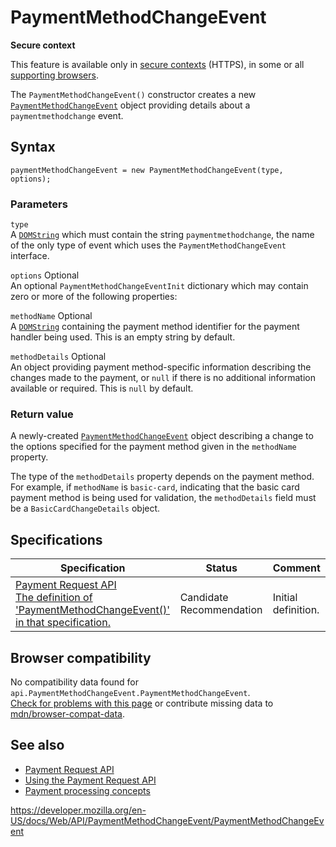 PaymentMethodChangeEvent
========================

**Secure context**

This feature is available only in [secure contexts](https://developer.mozilla.org/en-US/docs/Web/Security/Secure_Contexts) (HTTPS), in some or all [supporting browsers](#browser_compatibility).

The `PaymentMethodChangeEvent()` constructor creates a new [`PaymentMethodChangeEvent`](../paymentmethodchangeevent) object providing details about a `paymentmethodchange` event.

Syntax
------

    paymentMethodChangeEvent = new PaymentMethodChangeEvent(type, options);

### Parameters

`type`  
A [`DOMString`](../domstring) which must contain the string `paymentmethodchange`, the name of the only type of event which uses the `PaymentMethodChangeEvent` interface.

 `options` <span class="badge inline optional">Optional</span>   
An optional <span class="page-not-created">`PaymentMethodChangeEventInit`</span> dictionary which may contain zero or more of the following properties:

 `methodName` <span class="badge inline optional">Optional</span>   
A [`DOMString`](../domstring) containing the payment method identifier for the payment handler being used. This is an empty string by default.

 `methodDetails` <span class="badge inline optional">Optional</span>   
An object providing payment method-specific information describing the changes made to the payment, or `null` if there is no additional information available or required. This is `null` by default.

### Return value

A newly-created [`PaymentMethodChangeEvent`](../paymentmethodchangeevent) object describing a change to the options specified for the payment method given in the `methodName` property.

The type of the `methodDetails` property depends on the payment method. For example, if `methodName` is `basic-card`, indicating that the basic card payment method is being used for validation, the `methodDetails` field must be a <span class="page-not-created">`BasicCardChangeDetails`</span> object.

Specifications
--------------

<table><thead><tr class="header"><th>Specification</th><th>Status</th><th>Comment</th></tr></thead><tbody><tr class="odd"><td><a href="https://w3c.github.io/payment-request/#paymentmethodchangeevent-interface">Payment Request API<br />
<span class="small">The definition of 'PaymentMethodChangeEvent()' in that specification.</span></a></td><td><span class="spec-cr">Candidate Recommendation</span></td><td>Initial definition.</td></tr></tbody></table>

Browser compatibility
---------------------

No compatibility data found for `api.PaymentMethodChangeEvent.PaymentMethodChangeEvent`.  
[Check for problems with this page](#on-github) or contribute missing data to [mdn/browser-compat-data](https://github.com/mdn/browser-compat-data).

See also
--------

-   [Payment Request API](../payment_request_api)
-   [Using the Payment Request API](../payment_request_api/using_the_payment_request_api)
-   [Payment processing concepts](../payment_request_api/concepts)

<a href="https://developer.mozilla.org/en-US/docs/Web/API/PaymentMethodChangeEvent/PaymentMethodChangeEvent" class="_attribution-link">https://developer.mozilla.org/en-US/docs/Web/API/PaymentMethodChangeEvent/PaymentMethodChangeEvent</a>
